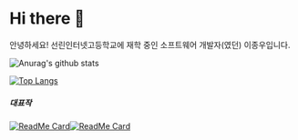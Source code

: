 # Hi there 👋

안녕하세요!
선린인터넷고등학교에 재학 중인 소프트웨어 개발자(였던) 이종우입니다.

![Anurag's github stats](https://github-readme-stats.vercel.app/api?username=sunrinint&show_icons=true&theme=radical)






[![Top Langs](https://github-readme-stats.vercel.app/api/top-langs/?username=sunrinint&langs_count=10&layout=compact&show_icons=true&theme=radical)](https://github.com/sunrinint)



##### 대표작
[![ReadMe Card](https://github-readme-stats.vercel.app/api/pin/?username=sunrinint&repo=DigitalContents2020-03&show_icons=true&theme=radical)](https://github.com/sunrinint/DigitalContents2020-03)[![ReadMe Card](https://github-readme-stats.vercel.app/api/pin/?username=sunrinint&repo=CitizenLab2020&show_icons=true&theme=radical)](https://github.com/sunrinint/CitizenLab2020)
